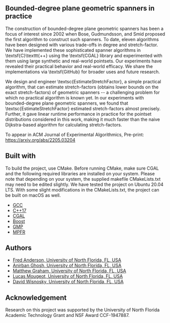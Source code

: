 ## Bounded-degree plane geometric spanners in practice

The construction of bounded-degree plane geometric spanners has been a focus of interest  since 2002 when Bose, Gudmundsson, and Smid proposed the first algorithm to construct such spanners. To date, eleven algorithms have been designed with various trade-offs in degree and stretch-factor. We have implemented these sophisticated spanner algorithms in \textsf{C}\texttt{++} using the  \textsf{CGAL} library and experimented with them using large synthetic and real-world pointsets. Our  experiments  have revealed their practical behavior and real-world efficacy. We share the implementations via \textsf{GitHub} for broader uses and future research.
		
We design and engineer \textsc{EstimateStretchFactor}, a simple practical algorithm, that can estimate  stretch-factors (obtains  lower bounds on the exact stretch-factors) of geometric spanners -- a challenging problem for which no practical algorithm is known yet. In our experiments with bounded-degree plane geometric spanners, we found that \textsc{EstimateStretchFactor} estimated stretch-factors almost precisely. Further, it gave linear runtime performance in practice for the pointset distributions considered in this work, making it much faster than the naive Dijkstra-based algorithm for calculating stretch-factors. 

To appear in ACM Journal of Experimental Algorithmics, Pre-print: https://arxiv.org/abs/2205.03204

## Built with

To build the project, use CMake. Before running CMake, make sure CGAL and the following required libraries are installed on your system. Please note that depending on your system, the supplied makefile CMakeLists.txt may need to be edited slightly. We have tested the project on Ubuntu 20.04 LTS. With some slight modifications in the CMakeLists.txt, the project can be built on macOS as well. 

* [GCC](https://gcc.gnu.org/)
* [C++17](https://en.cppreference.com/w/cpp/17)
* [CGAL](https://www.cgal.org/)
* [Boost](https://www.boost.org/)
* [GMP](https://gmplib.org/)
* [MPFR](https://www.mpfr.org/)


## Authors

* [Fred Anderson, University of North Florida, FL, USA](https://github.com/TheDKG)
* [Anirban Ghosh, University of North Florida, FL, USA](https://github.com/ghoshanirban)
* [Matthew Graham, University of North Florida, FL, USA](https://github.com/mgatc)
* [Lucas Mougeot, University of North Florida, FL, USA](https://github.com/lucasfuturist)
* [David Wisnosky, University of North Florida, FL, USA](https://github.com/Wisno33)

## Acknowledgement

Research on this project was supported by the University of North Florida Academic Technology Grant and NSF Award CCF-1947887.
